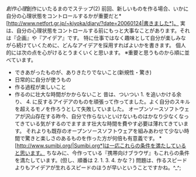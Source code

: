 *創作心理*創作にいたるまのでステップ(2)
前回、新しいものを作る場合、いかに自分の心理状態をコントロールするかが重要だと*[http://www.netfort.gr.jp/~kiyoka/diary/?date=20060124|書きました*]。
実は、自分の心理状態をコントロールする前にもっと大事なことがあります。それは『企画』や『アイデア』です。
特に仕事ではなく趣味として自分が楽しみながら続けていくために、どんなアイデアを採用すればよいかを書きます。
個人的には次の点を心がけるとうまくいくと思います。
※重要と思うものから順に並べています。
- できあがったものが、ありきたりでないこと(新規性・驚き)
- 日常的に自分が使うもの
- 作る過程が楽しいこと
- 作るのに壮大な時間がかからないこと
昔は、ついつい 1. を追いかける余り、 4. に反するアイデアのものを頑張って作ってました。よく自分のスキルを超えるモノを作ろうとして失敗していました。
オープンソースソフトウェアが沢山存在する昨今、自分で作らないといけないものはかなり少なくなってきている気がするのでますます壮大な時間を費やす必要は薄れてきています。
それよりも既存のオープンソースソフトウェアを組みあわせて少ない時間で驚きと楽しさのあるものを作った方が何倍も有意義です。
*[http://www.sumibi.org/|Sumibi.org*]は一応これらの条件を満たしていると思います。
ちなみに、今作っている『携帯向けブラウザ』もこれらの条件を満たしています。(但し、順番は 2. 1. 3. 4. かな？)
問題は、作るスピードよりもアイデアが生れるスピードのほうが早いということですかね。^_^;
